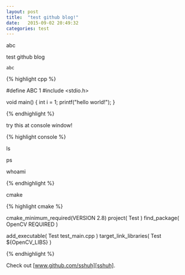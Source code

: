```yaml
---
layout: post
title:  "test github blog!"
date:   2015-09-02 20:49:32
categories: test
---
```


abc

test github blog

`abc`

{% highlight cpp %}

#define ABC 1
#include <stdio.h>

void main()
{
  int i = 1;
  printf("hello world!");
}

{% endhighlight %}


try this at console window!

{% highlight console %}

ls

ps

whoami

{% endhighlight %}


cmake

{% highlight cmake %}

cmake_minimum_required(VERSION 2.8)
project( Test )
find_package( OpenCV REQUIRED )

add_executable( Test test_main.cpp )
target_link_libraries( Test ${OpenCV_LIBS} )

{% endhighlight %}


Check out [www.github.com/sshuh][sshuh].

[sshuh]: www.github.com/sshuh
